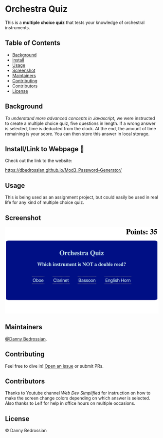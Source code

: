 # Orchestra Quiz

This is a **multiple choice quiz** that tests your knowledge of orchestral instruments.

## Table of Contents

- [Background](#background)
- [Install](#install)
- [Usage](#usage)
- [Screenshot](#screenshot)
- [Maintainers](#maintainers)
- [Contributing](#contributing)
- [Contributors](#contributors)
- [License](#license)

## Background

*To understand more advanced concepts in Javascript,* we were instructed to create a multiple choice quiz, five questions in length. If a wrong answer is selected, time is deducted from the clock. At the end, the amount of time remaining is your score. You can then store this answer in local storage.


## Install/Link to Webpage 🔗 

Check out the link to the website:


https://dbedrossian.github.io/Mod3_Password-Generator/


## Usage

This is being used as an assignment project, but could easily be used in real life for any kind of multiple choice quiz.


## Screenshot

![screenshot](./assets/images/screenshot.png)

## Maintainers

[@Danny Bedrossian](https://github.com/dbedrossian).

## Contributing

Feel free to dive in! [Open an issue](https://github.com/dbedrossian/standard-readme/issues/new) or submit PRs.


## Contributors

Thanks to Youtube channel *Web Dev Simplified* for instruction on how to make the screen change colors depending on which answer is selected. Also thanks to Leif for help in office hours on multiple occasions.


## License

© Danny Bedrossian